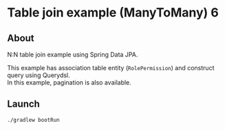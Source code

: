 # Table join example (ManyToMany) 6

## About

N:N table join example using Spring Data JPA.

This example has association table entity (`RolePermission`) and
construct query using Querydsl.  
In this example, pagination is also available.

## Launch

```
./gradlew bootRun
```
